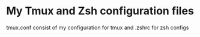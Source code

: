 # My Tmux and Zsh configuration files

tmux.conf consist of my configuration for tmux and .zshrc for zsh configs
